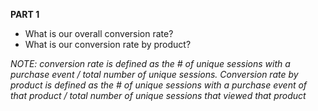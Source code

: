 **PART 1**
- What is our overall conversion rate?
- What is our conversion rate by product?

*NOTE: conversion rate is defined as the # of unique sessions with a purchase event / total number of unique sessions. Conversion rate by product is defined as the # of unique sessions with a purchase event of that product / total number of unique sessions that viewed that product*

